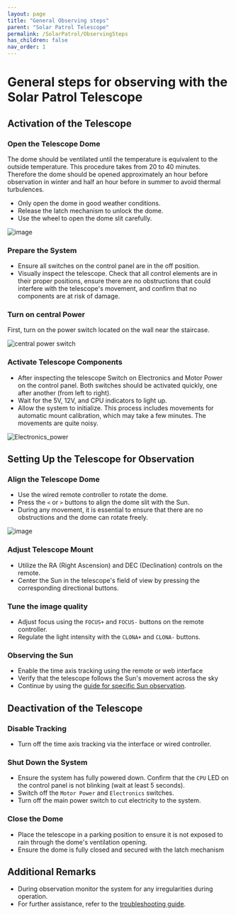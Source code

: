 ```yaml
---
layout: page
title: "General Observing steps"
parent: "Solar Patrol Telescope"
permalink: /SolarPatrol/ObservingSteps
has_children: false
nav_order: 1
---
```


# General steps for observing with the Solar Patrol Telescope

## Activation of the Telescope

### Open the Telescope Dome

The dome should be ventilated until the temperature is equivalent to the outside temperature. This procedure takes from 20 to 40 minutes.  Therefore the dome should be opened approximately an hour before observation in winter and half an hour before in summer to avoid thermal turbulences. 

   - Only open the dome in good weather conditions.
   - Release the latch mechanism to unlock the dome.
   - Use the wheel to open the dome slit carefully.

![image](https://github.com/user-attachments/assets/376e58e6-2bd8-4f28-b487-188c0fc43914)

### Prepare the System

   - Ensure all switches on the control panel are in the off position.
   - Visually inspect the telescope. Check that all control elements are in their proper positions, ensure there are no obstructions that could interfere with the telescope's movement, and confirm that no components are at risk of damage.

### Turn on  central Power 

First, turn on the power switch located on the wall near the staircase.

![central power switch](https://github.com/user-attachments/assets/14aee62c-0e4b-4ad8-8d8a-6e3dcb03eb74)

### Activate Telescope Components 

   - After inspecting the telescope
   Switch on Electronics and Motor Power on the control panel. Both switches should be activated quickly, one after another (from left to right).
   - Wait for the 5V, 12V, and CPU indicators to light up.
   - Allow the system to initialize. This process includes movements for automatic mount calibration, which may take a few minutes. The movements are quite noisy. 
  
![Electronics_power](https://github.com/user-attachments/assets/baf5ddd7-5cda-42ad-a5ab-86870d6d82e4)


## Setting Up the Telescope for Observation

### Align the Telescope Dome 

   - Use the wired remote controller to rotate the dome.
   - Press the `<` or `>` buttons to align the dome slit with the Sun.
   - During any movement, it is essential to ensure that there are no obstructions and the dome can rotate freely.

![image](https://github.com/user-attachments/assets/38f66dd7-d229-4f85-8ca5-88cfd7027ac8)


### Adjust Telescope Mount

   - Utilize the RA (Right Ascension) and DEC (Declination) controls on the remote.
   - Center the Sun in the telescope's field of view by pressing the corresponding directional buttons.

### Tune the image quality

   - Adjust focus using the `FOCUS+` and `FOCUS-` buttons on the remote controller.
   - Regulate the light intensity with the `CLONA+` and `CLONA-` buttons.

### Observing the Sun

   - Enable the time axis tracking using the remote or web interface
   - Verify that the telescope follows the Sun's movement across the sky
   - Continue by using the [guide for specific Sun observation](./SunObserving). 

## Deactivation of the Telescope

### Disable Tracking

   - Turn off the time axis tracking via the interface or wired controller.

### Shut Down the System

   - Ensure the system has fully powered down. Confirm that the `CPU` LED on the control panel is not blinking (wait at least 5 seconds).
   - Switch off the `Motor Power` and `Electronics` switches.
   - Turn off the main power switch to cut electricity to the system.

### Close the Dome

   - Place the telescope in a parking position to ensure it is not exposed to rain through the dome's ventilation opening.
   - Ensure the dome is fully closed and secured with the latch mechanism

## Additional Remarks

- During observation monitor the system for any irregularities during operation.
- For further assistance, refer to the [troubleshooting guide](./Troubleshooting).

